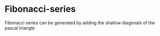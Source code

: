 # Fibonacci-series
Fibonacci series can be generated by adding the shallow diagonals of the pascal triangle
